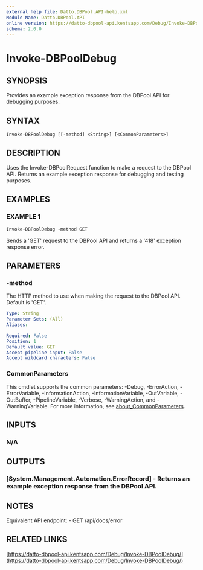 ```yaml
---
external help file: Datto.DBPool.API-help.xml
Module Name: Datto.DBPool.API
online version: https://datto-dbpool-api.kentsapp.com/Debug/Invoke-DBPoolDebug/
schema: 2.0.0
---
```


# Invoke-DBPoolDebug

## SYNOPSIS
Provides an example exception response from the DBPool API for debugging purposes.

## SYNTAX

```
Invoke-DBPoolDebug [[-method] <String>] [<CommonParameters>]
```

## DESCRIPTION
Uses the Invoke-DBPoolRequest function to make a request to the DBPool API.
Returns an example exception response for debugging and testing purposes.

## EXAMPLES

### EXAMPLE 1
```
Invoke-DBPoolDebug -method GET
```

Sends a 'GET' request to the DBPool API and returns a '418' exception response error.

## PARAMETERS

### -method
The HTTP method to use when making the request to the DBPool API.
Default is 'GET'.

```yaml
Type: String
Parameter Sets: (All)
Aliases:

Required: False
Position: 1
Default value: GET
Accept pipeline input: False
Accept wildcard characters: False
```

### CommonParameters
This cmdlet supports the common parameters: -Debug, -ErrorAction, -ErrorVariable, -InformationAction, -InformationVariable, -OutVariable, -OutBuffer, -PipelineVariable, -Verbose, -WarningAction, and -WarningVariable. For more information, see [about_CommonParameters](http://go.microsoft.com/fwlink/?LinkID=113216).

## INPUTS

### N/A
## OUTPUTS

### [System.Management.Automation.ErrorRecord] - Returns an example exception response from the DBPool API.
## NOTES
Equivalent API endpoint:
    - GET /api/docs/error

## RELATED LINKS

[https://datto-dbpool-api.kentsapp.com/Debug/Invoke-DBPoolDebug/](https://datto-dbpool-api.kentsapp.com/Debug/Invoke-DBPoolDebug/)

